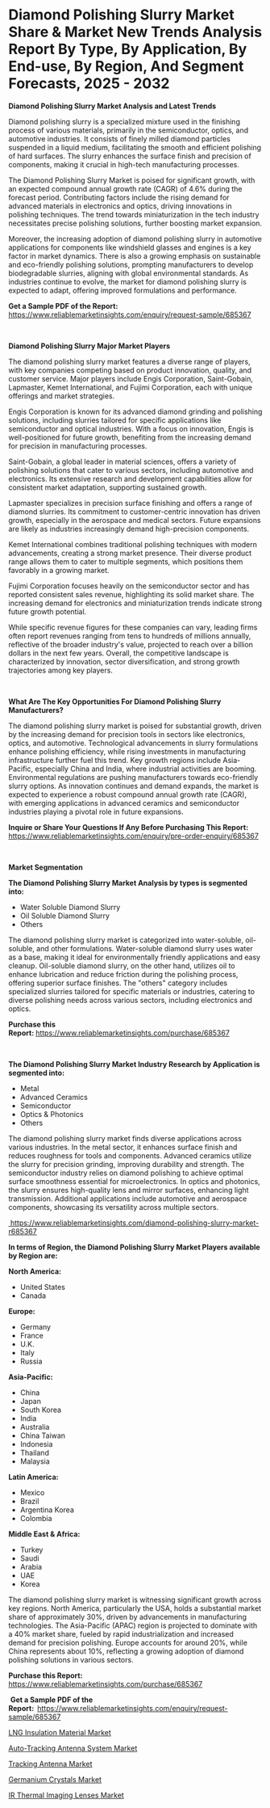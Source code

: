 <p><h1>Diamond Polishing Slurry Market Share & Market New Trends Analysis Report By Type, By Application, By End-use, By Region, And Segment Forecasts, 2025 - 2032</h1></p><p><strong>Diamond Polishing Slurry Market Analysis and Latest Trends</strong></p>
<p><p>Diamond polishing slurry is a specialized mixture used in the finishing process of various materials, primarily in the semiconductor, optics, and automotive industries. It consists of finely milled diamond particles suspended in a liquid medium, facilitating the smooth and efficient polishing of hard surfaces. The slurry enhances the surface finish and precision of components, making it crucial in high-tech manufacturing processes.</p><p>The Diamond Polishing Slurry Market is poised for significant growth, with an expected compound annual growth rate (CAGR) of 4.6% during the forecast period. Contributing factors include the rising demand for advanced materials in electronics and optics, driving innovations in polishing techniques. The trend towards miniaturization in the tech industry necessitates precise polishing solutions, further boosting market expansion.</p><p>Moreover, the increasing adoption of diamond polishing slurry in automotive applications for components like windshield glasses and engines is a key factor in market dynamics. There is also a growing emphasis on sustainable and eco-friendly polishing solutions, prompting manufacturers to develop biodegradable slurries, aligning with global environmental standards. As industries continue to evolve, the market for diamond polishing slurry is expected to adapt, offering improved formulations and performance.</p></p>
<p><strong>Get a Sample PDF of the Report:&nbsp;</strong> <a href="https://www.reliablemarketinsights.com/enquiry/request-sample/685367?utm_campaign=2013&utm_medium=2&utm_source=Github&utm_content=ia&utm_term=08012025&utm_id=diamond-polishing-slurry">https://www.reliablemarketinsights.com/enquiry/request-sample/685367</a></p>
<p>&nbsp;</p>
<p><strong>Diamond Polishing Slurry Major Market Players</strong></p>
<p><p>The diamond polishing slurry market features a diverse range of players, with key companies competing based on product innovation, quality, and customer service. Major players include Engis Corporation, Saint-Gobain, Lapmaster, Kemet International, and Fujimi Corporation, each with unique offerings and market strategies.</p><p>Engis Corporation is known for its advanced diamond grinding and polishing solutions, including slurries tailored for specific applications like semiconductor and optical industries. With a focus on innovation, Engis is well-positioned for future growth, benefiting from the increasing demand for precision in manufacturing processes.</p><p>Saint-Gobain, a global leader in material sciences, offers a variety of polishing solutions that cater to various sectors, including automotive and electronics. Its extensive research and development capabilities allow for consistent market adaptation, supporting sustained growth.</p><p>Lapmaster specializes in precision surface finishing and offers a range of diamond slurries. Its commitment to customer-centric innovation has driven growth, especially in the aerospace and medical sectors. Future expansions are likely as industries increasingly demand high-precision components.</p><p>Kemet International combines traditional polishing techniques with modern advancements, creating a strong market presence. Their diverse product range allows them to cater to multiple segments, which positions them favorably in a growing market.</p><p>Fujimi Corporation focuses heavily on the semiconductor sector and has reported consistent sales revenue, highlighting its solid market share. The increasing demand for electronics and miniaturization trends indicate strong future growth potential.</p><p>While specific revenue figures for these companies can vary, leading firms often report revenues ranging from tens to hundreds of millions annually, reflective of the broader industry's value, projected to reach over a billion dollars in the next few years. Overall, the competitive landscape is characterized by innovation, sector diversification, and strong growth trajectories among key players.</p></p>
<p>&nbsp;</p>
<p><strong>What Are The Key Opportunities For Diamond Polishing Slurry Manufacturers?</strong></p>
<p><p>The diamond polishing slurry market is poised for substantial growth, driven by the increasing demand for precision tools in sectors like electronics, optics, and automotive. Technological advancements in slurry formulations enhance polishing efficiency, while rising investments in manufacturing infrastructure further fuel this trend. Key growth regions include Asia-Pacific, especially China and India, where industrial activities are booming. Environmental regulations are pushing manufacturers towards eco-friendly slurry options. As innovation continues and demand expands, the market is expected to experience a robust compound annual growth rate (CAGR), with emerging applications in advanced ceramics and semiconductor industries playing a pivotal role in future expansions.</p></p>
<p><strong>Inquire or Share Your Questions If Any Before Purchasing This Report:</strong> <a href="https://www.reliablemarketinsights.com/enquiry/pre-order-enquiry/685367?utm_campaign=2013&utm_medium=2&utm_source=Github&utm_content=ia&utm_term=08012025&utm_id=diamond-polishing-slurry">https://www.reliablemarketinsights.com/enquiry/pre-order-enquiry/685367</a></p>
<p>&nbsp;</p>
<p><strong>Market Segmentation</strong></p>
<p><strong>The Diamond Polishing Slurry Market Analysis by types is segmented into:</strong></p>
<p><ul><li>Water Soluble Diamond Slurry</li><li>Oil Soluble Diamond Slurry</li><li>Others</li></ul></p>
<p><p>The diamond polishing slurry market is categorized into water-soluble, oil-soluble, and other formulations. Water-soluble diamond slurry uses water as a base, making it ideal for environmentally friendly applications and easy cleanup. Oil-soluble diamond slurry, on the other hand, utilizes oil to enhance lubrication and reduce friction during the polishing process, offering superior surface finishes. The "others" category includes specialized slurries tailored for specific materials or industries, catering to diverse polishing needs across various sectors, including electronics and optics.</p></p>
<p><strong>Purchase this Report:&nbsp;</strong><a href="https://www.reliablemarketinsights.com/purchase/685367?utm_campaign=2013&utm_medium=2&utm_source=Github&utm_content=ia&utm_term=08012025&utm_id=diamond-polishing-slurry">https://www.reliablemarketinsights.com/purchase/685367</a></p>
<p>&nbsp;</p>
<p><strong>The Diamond Polishing Slurry Market Industry Research by Application is segmented into:</strong></p>
<p><ul><li>Metal</li><li>Advanced Ceramics</li><li>Semiconductor</li><li>Optics & Photonics</li><li>Others</li></ul></p>
<p><p>The diamond polishing slurry market finds diverse applications across various industries. In the metal sector, it enhances surface finish and reduces roughness for tools and components. Advanced ceramics utilize the slurry for precision grinding, improving durability and strength. The semiconductor industry relies on diamond polishing to achieve optimal surface smoothness essential for microelectronics. In optics and photonics, the slurry ensures high-quality lens and mirror surfaces, enhancing light transmission. Additional applications include automotive and aerospace components, showcasing its versatility across multiple sectors.</p></p>
<p><a href="https://www.reliablemarketinsights.com/diamond-polishing-slurry-market-r685367?utm_campaign=2013&utm_medium=2&utm_source=Github&utm_content=ia&utm_term=08012025&utm_id=diamond-polishing-slurry">&nbsp;https://www.reliablemarketinsights.com/diamond-polishing-slurry-market-r685367</a></p>
<p><strong>In terms of Region, the Diamond Polishing Slurry Market Players available by Region are:</strong></p>
<p>
    <p> <strong> North America: </strong>
        <ul>
            <li>United States</li>
            <li>Canada</li>
        </ul>
        </p> 
    <p> <strong> Europe: </strong>
        <ul>
            <li>Germany</li>
            <li>France</li>
            <li>U.K.</li>
            <li>Italy</li>
            <li>Russia</li>
        </ul>
        </p> 
    <p> <strong> Asia-Pacific: </strong>
        <ul>
            <li>China</li>
            <li>Japan</li>
            <li>South Korea</li>
            <li>India</li>
            <li>Australia</li>
            <li>China Taiwan</li>
            <li>Indonesia</li>
            <li>Thailand</li>
            <li>Malaysia</li>
        </ul>
        </p> 
    <p> <strong> Latin America: </strong>
        <ul>
            <li>Mexico</li>
            <li>Brazil</li>
            <li>Argentina Korea</li>
            <li>Colombia</li>
        </ul>
        </p> 
    <p> <strong> Middle East & Africa: </strong>
        <ul>
            <li>Turkey</li>
            <li>Saudi</li>
            <li>Arabia</li>
            <li>UAE</li>
            <li>Korea</li>
        </ul>
    </p>
    </p>
<p><p>The diamond polishing slurry market is witnessing significant growth across key regions. North America, particularly the USA, holds a substantial market share of approximately 30%, driven by advancements in manufacturing technologies. The Asia-Pacific (APAC) region is projected to dominate with a 40% market share, fueled by rapid industrialization and increased demand for precision polishing. Europe accounts for around 20%, while China represents about 10%, reflecting a growing adoption of diamond polishing solutions in various sectors.</p></p>
<p><strong>Purchase this Report: </strong><a href="https://www.reliablemarketinsights.com/purchase/685367?utm_campaign=2013&utm_medium=2&utm_source=Github&utm_content=ia&utm_term=08012025&utm_id=diamond-polishing-slurry">https://www.reliablemarketinsights.com/purchase/685367</a></p>
<p>&nbsp;<strong>Get a Sample PDF of the Report:&nbsp;&nbsp;</strong><a href="https://www.reliablemarketinsights.com/enquiry/request-sample/685367?utm_campaign=2013&utm_medium=2&utm_source=Github&utm_content=ia&utm_term=08012025&utm_id=diamond-polishing-slurry">https://www.reliablemarketinsights.com/enquiry/request-sample/685367</a></p>
<p><strong></strong></p>
<p><p><a href="https://github.com/MarciaRunte/Market-Research-Report-List-1/blob/main/lng-insulation-material-market.md?utm_campaign=2013&utm_medium=2&utm_source=Github&utm_content=ia&utm_term=08012025&utm_id=diamond-polishing-slurry">LNG Insulation Material Market</a></p><p><a href="https://www.linkedin.com/pulse/84-cagr-auto-tracking-antenna-system-market-2025-2032-growth-analysis-8eilf?utm_campaign=2013&utm_medium=2&utm_source=Github&utm_content=ia&utm_term=08012025&utm_id=diamond-polishing-slurry">Auto-Tracking Antenna System Market</a></p><p><a href="https://www.linkedin.com/pulse/analyzing-tracking-antenna-market-131-cagr-growth-forecast-through-2025-tlr7f?utm_campaign=2013&utm_medium=2&utm_source=Github&utm_content=ia&utm_term=08012025&utm_id=diamond-polishing-slurry">Tracking Antenna Market</a></p><p><a href="https://www.linkedin.com/pulse/germanium-crystals-market-size-growth-industry-analysis-segmentation-lwref?utm_campaign=2013&utm_medium=2&utm_source=Github&utm_content=ia&utm_term=08012025&utm_id=diamond-polishing-slurry">Germanium Crystals Market</a></p><p><a href="https://www.linkedin.com/pulse/in-depth-evaluation-ir-thermal-imaging-lenses-market-amacro-overview-utpvf?utm_campaign=2013&utm_medium=2&utm_source=Github&utm_content=ia&utm_term=08012025&utm_id=diamond-polishing-slurry">IR Thermal Imaging Lenses Market</a></p></p>